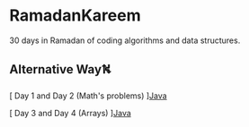 # RamadanKareem
30 days in Ramadan of coding algorithms and data structures.
## Alternative Way⛕

[ Day 1 and Day 2 (Math's problems) ][Java]() 

[ Day 3 and Day 4 (Arrays) ][Java]() 
